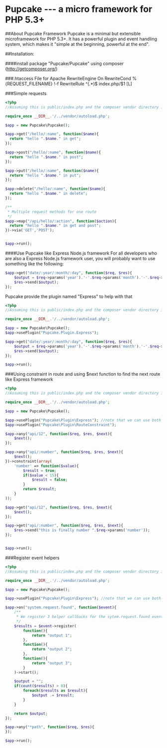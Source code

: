 Pupcake --- a micro framework for PHP 5.3+
=======================================

##About Pupcake Framework
Pupcake is a minimal but extensible microframework for PHP 5.3+. It has a powerful plugin and event handling system, which makes it "simple at the beginning, powerful at the end".

##Installation:

####install package "Pupcake/Pupcake" using composer (http://getcomposer.org/)

###.htaccess File for Apache
    RewriteEngine On
    RewriteCond %{REQUEST_FILENAME} !-f
    RewriteRule ^(.*)$ index.php/$1 [L]

###Simple requests
```php
<?php
//Assuming this is public/index.php and the composer vendor directory is ../vendor

require_once __DIR__.'/../vendor/autoload.php';

$app = new Pupcake\Pupcake();

$app->get("/hello/:name", function($name){
  return "hello ".$name." in get";
});

$app->post("/hello/:name", function($name){
  return "hello ".$name." in post";
});

$app->put("/hello/:name", function($name){
  return "hello ".$name." in put";
});

$app->delete("/hello/:name", function($name){
  return "hello ".$name." in delete";
});

/**
 * Multiple request methods for one route
 */
$app->map("/api/hello/:action", function($action){
  return "hello ".$name." in get and post";
})->via('GET','POST');


$app->run();
```

####Use Pupcake like Express Node.js framework
For all developers who are also a Express Node.js framework user, you will probably want to use something like the following:
```php
$app->get("date/:year/:month/:day", function($req, $res){
    $output = $req->params('year').'-'.$req->params('month').'-'.$req->params('day');
    $res->send($output);
});
```
Pupcake provide the plugin named "Express" to help with that
```php
<?php
//Assuming this is public/index.php and the composer vendor directory is ../vendor

require_once __DIR__.'/../vendor/autoload.php';

$app = new Pupcake\Pupcake();
$app->usePlugin("Pupcake.Plugin.Express");

$app->get("date/:year/:month/:day", function($req, $res){
    $output = $req->params('year').'-'.$req->params('month').'-'.$req->params('day');
    $res->send($output);
});

$app->run();
```

###Using constraint in route and using $next function to find the next route like Express framework
```php
<?php
//Assuming this is public/index.php and the composer vendor directory is ../vendor

require_once __DIR__.'/../vendor/autoload.php';

$app = new Pupcake\Pupcake();

$app->usePlugin("Pupcake\Plugin\Express"); //note that we can use both \ and . in the plugin name
$app->usePlugin("Pupcake\Plugin\RouteConstraint"); 

$app->any("api/12", function($req, $res, $next){
    $next();
});

$app->any("api/:number", function($req, $res, $next){
    $next();
})->constraint(array(
    'number' => function($value){
        $result = true;
        if($value < 15){
            $result = false;
        }
        return $result;
    }
));

$app->get("api/12", function($req, $res, $next){
    $next();
});

$app->get("api/:number", function($req, $res, $next){
    $res->send("this is finally number ".$req->params('number'));
});


$app->run();
```

###Register event helpers
```php
<?php
//Assuming this is public/index.php and the composer vendor directory is ../vendor

require_once __DIR__.'/../vendor/autoload.php';

$app = new Pupcake\Pupcake();

$app->usePlugin("Pupcake\Plugin\Express"); //note that we can use both \ and . in the plugin name

$app->on("system.request.found", function($event){
    /**
     * We register 3 helper callbacks for the sytem.request.found event
     */
    $results = $event->register(
        function(){
            return "output 1";
        },
        function(){
            return "output 2";
        },
        function(){
            return "output 3"; 
        }
    )->start();

    $output = "";
    if(count($results) > 0){
        foreach($results as $result){
            $output .= $result;
        } 
    }

    return $output;
});

$app->any("*path", function($req, $res){
});

$app->run();
```
